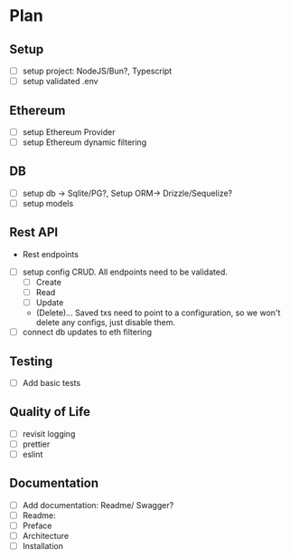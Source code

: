# Plan

## Setup

- [ ] setup project: NodeJS/Bun?, Typescript
- [ ] setup validated .env

## Ethereum

- [ ] setup Ethereum Provider
- [ ] setup Ethereum dynamic filtering

## DB

- [ ] setup db -> Sqlite/PG?, Setup ORM-> Drizzle/Sequelize?
- [ ] setup models

## Rest API

- Rest endpoints
- [ ] setup config CRUD. All endpoints need to be validated.
  - [ ] Create
  - [ ] Read
  - [ ] Update
  - (Delete)... Saved txs need to point to a configuration, so we won't delete any configs, just disable them.
- [ ] connect db updates to eth filtering

## Testing

- [ ] Add basic tests

## Quality of Life

- [ ] revisit logging
- [ ] prettier
- [ ] eslint

## Documentation

- [ ] Add documentation: Readme/ Swagger?
- [ ] Readme:
- [ ] Preface
- [ ] Architecture
- [ ] Installation
